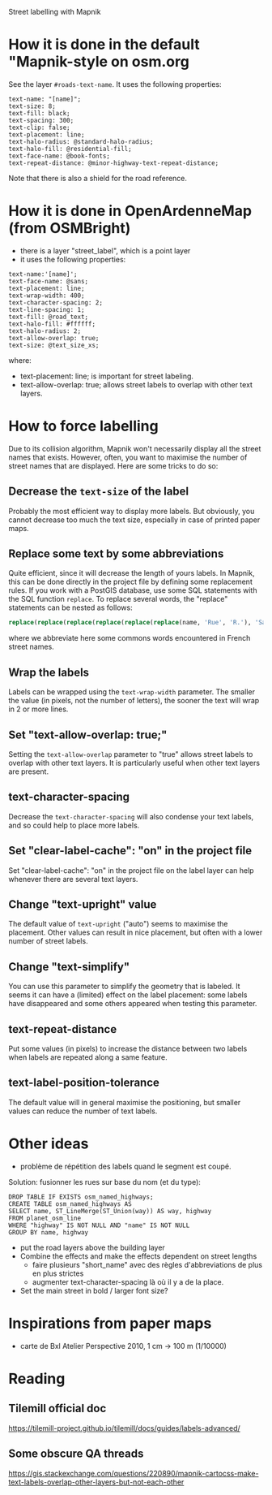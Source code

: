 Street labelling with Mapnik


# How it is done in the default "Mapnik-style on osm.org


See the layer `#roads-text-name`. It uses the following properties:

```
text-name: "[name]";
text-size: 8;
text-fill: black;
text-spacing: 300;
text-clip: false;
text-placement: line;
text-halo-radius: @standard-halo-radius;
text-halo-fill: @residential-fill;
text-face-name: @book-fonts;
text-repeat-distance: @minor-highway-text-repeat-distance;
```

Note that there is also a shield for the road reference.


# How it is done in OpenArdenneMap (from OSMBright)

* there is a layer "street_label", which is a point layer
* it uses the following properties:
```
text-name:'[name]';
text-face-name: @sans;
text-placement: line;
text-wrap-width: 400;
text-character-spacing: 2;
text-line-spacing: 1;
text-fill: @road_text;
text-halo-fill: #ffffff;
text-halo-radius: 2;
text-allow-overlap: true;
text-size: @text_size_xs;
```

where:
* text-placement: line; is important for street labeling.
* text-allow-overlap: true; allows street labels to overlap with other text layers.


# How to force labelling

Due to its collision algorithm, Mapnik won't necessarily display all the street names that exists. However, often, you want to maximise the number of street names that are displayed. Here are some tricks to do so:

## Decrease the `text-size` of the label

Probably the most efficient way to display more labels. But obviously, you cannot decrease too much the text size, especially in case of printed paper maps.

## Replace some text by some abbreviations

Quite efficient, since it will decrease the length of yours labels. In Mapnik, this can be done directly in the project file by defining some replacement rules. If you work with a PostGIS database, use some SQL statements with the SQL function `replace`. To replace several words, the "replace" statements can be nested as follows:

```sql
replace(replace(replace(replace(replace(replace(name, 'Rue', 'R.'), 'Saint', 'St'), 'Chemin', 'Ch.'), 'Place', 'Pl.'), 'Avenue', 'Av.'), 'Boulevard', 'Bd.') AS short_name
```

where we abbreviate here some commons words encountered in French street names.

## Wrap the labels

Labels can be wrapped using the `text-wrap-width` parameter. The smaller the value (in pixels, not the number of letters), the sooner the text will wrap in 2 or more lines.


## Set "text-allow-overlap: true;"

Setting the `text-allow-overlap` parameter to "true" allows street labels to overlap with other text layers. It is particularly useful when other text layers are present.

## text-character-spacing

Decrease the `text-character-spacing` will also condense your text labels, and so could help to place more labels.


## Set "clear-label-cache": "on" in the project file

Set "clear-label-cache": "on" in the project file on the label layer can help whenever there are several text layers.

## Change "text-upright" value

The default value of `text-upright` ("auto") seems to maximise the placement. Other values can result in nice placement, but often
with a lower number of street labels.

## Change "text-simplify"

You can use this parameter to simplify the geometry that is labeled. It seems it can have a (limited) effect on the label placement: some labels have disappeared and some others appeared when testing this parameter.

## text-repeat-distance

Put some values (in pixels) to increase the distance between two labels when labels are repeated along a same feature.

## text-label-position-tolerance

The default value will in general maximise the positioning, but smaller values can reduce the number of text labels.



# Other ideas

* problème de répétition des labels quand le segment est coupé.

Solution: fusionner les rues sur base du nom (et du type):
```
DROP TABLE IF EXISTS osm_named_highways;
CREATE TABLE osm_named_highways AS
SELECT name, ST_LineMerge(ST_Union(way)) AS way, highway
FROM planet_osm_line
WHERE "highway" IS NOT NULL AND "name" IS NOT NULL
GROUP BY name, highway
```
* put the road layers above the building layer
* Combine the effects and make the effects dependent on street lengths
   * faire plusieurs "short_name" avec des règles d'abbreviations de plus en plus strictes
   * augmenter text-character-spacing là où il y a de la place.
* Set the main street in bold / larger font size?

# Inspirations from paper maps

* carte de Bxl Atelier Perspective 2010, 1 cm -> 100 m (1/10000)



# Reading
## Tilemill official doc
https://tilemill-project.github.io/tilemill/docs/guides/labels-advanced/

## Some obscure QA threads
https://gis.stackexchange.com/questions/220890/mapnik-cartocss-make-text-labels-overlap-other-layers-but-not-each-other
